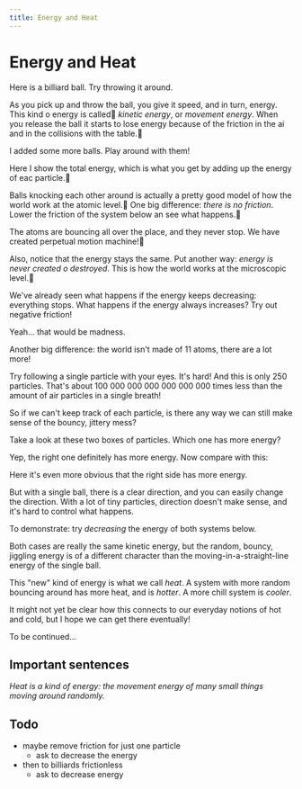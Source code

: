 ```yaml
---
title: Energy and Heat
---
```


# Energy and Heat

Here is a billiard ball. Try throwing it around.

<script>
    createSimulation({
        visualizations: ["energy"],
        controls: [],
        parameters: {
            particleCount: 1,
            friction: 0.1,
            bondEnergy: 0,
        },
    });
</script>

As you pick up and throw the ball, you give it speed, and in turn, energy. This kind o energy is called￿
_kinetic energy_, or _movement energy_.
When you release the ball it starts to lose energy because of the friction in the ai and in the collisions with the table.￿

I added some more balls. Play around with them!

<script>
    createSimulation({
        visualizations: ["energy"],
        particleGenerator: billiardsParticleGenerator,
        parameters: {
            particleCount: 11,
            friction: 0.1,
            bondEnergy: 0,
        },
    });
</script>

Here I show the total energy, which is what you get by adding up the energy of eac particle.￿

Balls knocking each other around is actually a pretty good model of how the world work at the atomic level.￿
One big difference: _there is no friction_. Lower the friction of the system below an see what happens.￿

<script>
    createSimulation({
        visualizations: ["energy"],
        controls: ["friction"],
        particleGenerator: billiardsParticleGenerator,
        parameters: {
            particleCount: 11,
            friction: 0,
            bondEnergy: 0,
        },
    });
</script>

The atoms are bouncing all over the place, and they never stop. We have created  perpetual motion machine!￿

Also, notice that the energy stays the same. Put another way: _energy is never created o destroyed_. This is how the world works at the microscopic level.￿

We've already seen what happens if the energy keeps decreasing: everything stops. What happens if the energy always increases? Try out negative friction!

<script>
    createSimulation({
        visualizations: ["energy"],
        controls: ["resetButton", "friction"],
        particleGenerator: billiardsParticleGenerator,
        parameters: {
            particleCount: 11,
            friction: 0,
            bondEnergy: 0,
        },
    });
</script>

Yeah... that would be madness.

Another big difference: the world isn't made of 11 atoms, there are a lot more!

<script>
    createSimulation({
        particleGenerator: uniformParticleGenerator,
        parameters: {
            particleCount: 250,
            radiusScaling: 0.01,
            bondEnergy: 0,
        },
    });
</script>

Try following a single particle with your eyes. It's hard! 
And this is only 250 particles. That's about 100 000 000 000 000 000 000 times less than the amount of air particles in a single breath!

So if we can't keep track of each particle, is there any way we can still make sense of the bouncy, jittery mess?

Take a look at these two boxes of particles. Which one has more energy?

<script>
    function hotColdGenerator(simulation, particleIndex)
    {
        var particle = new Particle();
        var maxSpeed = simulation.parameters.maxInitialSpeed;
        if (particleIndex % 2)
        {
            particle.position = randomPointInRect(simulation.leftRect);
            particle.velocity = randomVelocity(maxSpeed / 10);
        }
        else
        {
            particle.position = randomPointInRect(simulation.rightRect);
            particle.velocity = randomVelocity(maxSpeed);
        }
        return particle;
    }

    var hotColdSim = createSimulation({
        particleGenerator: hotColdGenerator,
        visualizations: ["energy"],
        parameters: {
            particleCount: 300,
            radiusScaling: 0.01,
            bondEnergy: 0,
            maxInitialSpeed: 0.02,
        },
        walls: [{start: vec2.fromValues(0, -1), end: vec2.fromValues(0, 1)}],
    });

    setColdHotRegions(hotColdSim);

</script>

Yep, the right one definitely has more energy. Now compare with this:

<script>
    function slowFastGenerator(simulation, particleIndex)
    {
        var particle = new Particle();
        var maxSpeed = simulation.parameters.maxInitialSpeed;
        if (particleIndex % 2)
        {
            particle.position = randomPointInRect(simulation.leftRect);
            particle.velocity = randomUnitVector();
            vec2.scale(particle.velocity, particle.velocity, maxSpeed / 5);
        }
        else
        {
            particle.position = randomPointInRect(simulation.rightRect);
            particle.velocity = randomUnitVector();
            vec2.scale(particle.velocity, particle.velocity, maxSpeed);
        }
        return particle;
    }

    var slowFastBall = createSimulation({
        visualizations: ["energy"],
        particleGenerator: slowFastGenerator,
        parameters: {
            particleCount: 2,
            radiusScaling: 0.1,
            bondEnergy: 0,
            maxInitialSpeed: 0.1,
        },
        walls: [{start: vec2.fromValues(0, -1), end: vec2.fromValues(0, 1)}],
    });

    setColdHotRegions(slowFastBall);
</script>

Here it's even more obvious that the right side has more energy.

But with a single ball, there is a clear direction, and you can easily change the direction. With a lot of tiny particles, direction doesn't make sense, and it's hard to control what happens.

To demonstrate: try _decreasing_ the energy of both systems below.

<script>
    function oneMany(simulation, particleIndex)
    {
        var particle = new Particle();
        var maxSpeed = simulation.parameters.maxInitialSpeed;
        if (particleIndex == 0)
        {
            particle.position = randomPointInRect(simulation.leftRect);
            particle.velocity = randomUnitVector();
            vec2.scale(particle.velocity, particle.velocity, 1.9*maxSpeed);
            particle.radius = 5;
            particle.mass = squared(5);
        }
        else
        {
            particle.position = randomPointInRect(simulation.rightRect);
            particle.velocity = randomUnitVector();
            vec2.scale(particle.velocity, particle.velocity, maxSpeed);
        }
        return particle;
    }

    var oneManySim = createSimulation({
        visualizations: ["energy"],
        particleGenerator: oneMany,
        parameters: {
            particleCount: 101,
            radiusScaling: 0.02,
            bondEnergy: 0,
            maxInitialSpeed: 0.01,
        },
        walls: [{start: vec2.fromValues(0, -1), end: vec2.fromValues(0, 1)}],
    });

    setColdHotRegions(oneManySim);
</script>

Both cases are really the same kinetic energy, but the random, bouncy, jiggling energy is of a different character than the moving-in-a-straight-line energy of the single ball.

This "new" kind of energy is what we call _heat_. A system with more random bouncing around has more heat, and is _hotter_. A more chill system is _cooler_.

It might not yet be clear how this connects to our everyday notions of hot and cold, but I hope we can get there eventually!

To be continued...

## Important sentences

_Heat is a kind of energy: the movement energy of many small things moving around randomly._


## Todo

* maybe remove friction for just one particle
    * ask to decrease the energy
* then to billiards frictionless
    * ask to decrease energy
